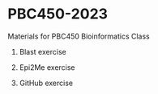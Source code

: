 # PBC450-2023
Materials for PBC450 Bioinformatics Class

1. Blast exercise

2. Epi2Me exercise

3. GitHub exercise
